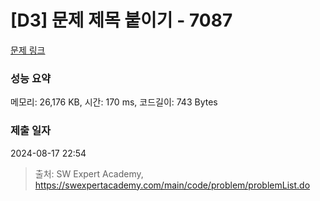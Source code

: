 # [D3] 문제 제목 붙이기 - 7087 

[문제 링크](https://swexpertacademy.com/main/code/problem/problemDetail.do?contestProbId=AWkIdD46A5EDFAXC) 

### 성능 요약

메모리: 26,176 KB, 시간: 170 ms, 코드길이: 743 Bytes

### 제출 일자

2024-08-17 22:54



> 출처: SW Expert Academy, https://swexpertacademy.com/main/code/problem/problemList.do